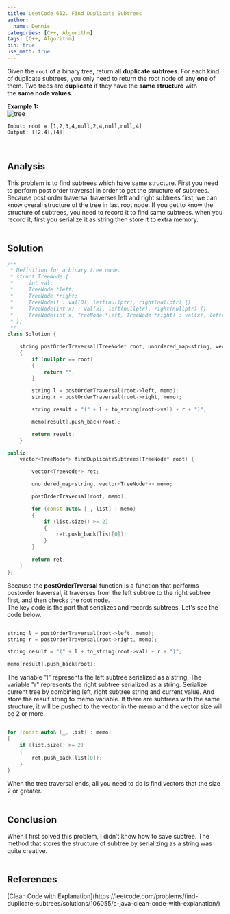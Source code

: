 ```yaml
---
title: LeetCode 652. Find Duplicate Subtrees
author:
  name: Dennis
categories: [C++, Algorithm]
tags: [C++, Algorithm]
pin: true
use_math: true
---
```


Given the `root` of a binary tree, return all <b>duplicate subtrees</b>.
For each kind of duplicate subtrees, you only need to return the root node of any <b>one</b> of them.
Two trees are <b>duplicate</b> if they have the <b>same structure</b> with the <b>same node values</b>.
<br>

<b>Example 1:</b>
<br>
![tree]({{site.url}}/assets/img/2023-09-30-LeetCode-652.-Find-Duplicate-Subtrees/example_1_tree.png)

```
Input: root = [1,2,3,4,null,2,4,null,null,4]
Output: [[2,4],[4]]
```
<br>

<h2>Analysis</h2>
This problem is to find subtrees which have same structure. First you need to perform post order traversal in order to get the structure of subtrees. Because post order traversal traverses left and right subtrees first, we can know overall structure of the tree in last root node. If you get to know the structure of subtrees, you need to record it to find same subtrees. when you record it, first you serialize it as string then store it to extra memory.
<br><br>


<h2> Solution </h2>

```cpp
/**
 * Definition for a binary tree node.
 * struct TreeNode {
 *     int val;
 *     TreeNode *left;
 *     TreeNode *right;
 *     TreeNode() : val(0), left(nullptr), right(nullptr) {}
 *     TreeNode(int x) : val(x), left(nullptr), right(nullptr) {}
 *     TreeNode(int x, TreeNode *left, TreeNode *right) : val(x), left(left), right(right) {}
 * };
 */
class Solution {

	string postOrderTraversal(TreeNode* root, unordered_map<string, vector<TreeNode*>>& memo)
	{
		if (nullptr == root)
		{
			return "";
		}

		string l = postOrderTraversal(root->left, memo);
		string r = postOrderTraversal(root->right, memo);

		string result = "(" + l + to_string(root->val) + r + ")";

		memo[result].push_back(root);

		return result;
	}

public:
	vector<TreeNode*> findDuplicateSubtrees(TreeNode* root) {

		vector<TreeNode*> ret;

		unordered_map<string, vector<TreeNode*>> memo;

		postOrderTraversal(root, memo);

		for (const auto& [_, list] : memo)
		{
			if (list.size() >= 2)
			{
				ret.push_back(list[0]);
			}
		}

		return ret;
	}
};
```
Because the <b>postOrderTrversal</b> function is a function that performs postorder traversal, it traverses from the left subtree to the right subtree first, and then checks the root node. <br>
The key code is the part that serializes and records subtrees. Let's see the code below.

```cpp

string l = postOrderTraversal(root->left, memo);
string r = postOrderTraversal(root->right, memo);

string result = "(" + l + to_string(root->val) + r + ")";

memo[result].push_back(root);

```
The variable "l" represents the left subtree serialized as a string. The variable "r" represents the right subtree serialized as a string. Serialize current tree by combining left, right subtree string and current value. And store the result string to memo variable. If there are subtrees with the same structure, it will be pushed to the vector in the memo and the vector size will be 2 or more.

```cpp

for (const auto& [_, list] : memo)
{
	if (list.size() >= 2)
	{
		ret.push_back(list[0]);
	}
}

```

When the tree traversal ends, all you need to do is find vectors that the size 2 or greater.
<br><br>

<h2> Conclusion </h2>
When I first solved this problem, I didn’t know how to save subtree. The method that stores the structure of subtree by serializing as a string was quite creative.
<br><br>

<h2> References </h2>
[Clean Code with Explanation](https://leetcode.com/problems/find-duplicate-subtrees/solutions/106055/c-java-clean-code-with-explanation/)